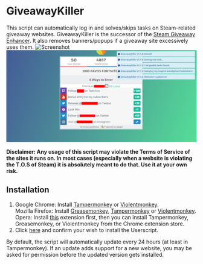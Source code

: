 # GiveawayKiller
This script can automatically log in and solves/skips tasks on Steam-related giveaway websites. GiveawayKiller is the successor of the [Steam Giveaway Enhancer](https://github.com/gekkedev/giveawayHelperEnhancer). It also removes banners/popups if a giveaway site excessively uses them.
![Screenshot](killernotices.png)![Screenshot](gleamkiller.png)

**Disclaimer: Any usage of this script may violate the Terms of Service of the sites it runs on. In most cases (especially when a website is violating the T.O.S of Steam) it is absolutely meant to do that. Use it at your own risk.**

## Installation
1. Google Chrome: Install [Tampermonkey](https://chrome.google.com/webstore/detail/tampermonkey/dhdgffkkebhmkfjojejmpbldmpobfkfo) or [Violentmonkey](https://chrome.google.com/webstore/detail/violentmonkey/jinjaccalgkegednnccohejagnlnfdag).  
Mozilla Firefox: Install [Greasemonkey](https://addons.mozilla.org/en-US/firefox/addon/greasemonkey/), [Tampermonkey](https://addons.mozilla.org/en-US/firefox/addon/tampermonkey/) or [Violentmonkey](https://addons.mozilla.org/en-US/firefox/addon/violentmonkey/).  
Opera: Install [this](https://addons.opera.com/en/extensions/details/install-chrome-extensions/) extension first, then you can install Tampermonkey, Greasemonkey, or Violentmonkey from the Chrome extension store.
2. Click [here](https://raw.githubusercontent.com/gekkedev/GiveawayKiller/master/giveawayKiller.user.js) and confirm your wish to install the Userscript.

By default, the script will automatically update every 24 hours (at least in Tampermonkey). If an update adds support for a new website, you may be asked for permission before the updated version gets installed.
